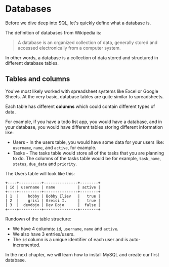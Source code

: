 # Databases

Before we dive deep into SQL, let's quickly define what a database is.

The definition of databases from Wikipedia is:

> A database is an organized collection of data, generally stored and accessed electronically from a computer system.

In other words, a database is a collection of data stored and structured in different database tables.

## Tables and columns

You've most likely worked with spreadsheet systems like Excel or Google Sheets. At the very basic, database tables are quite similar to spreadsheets.

Each table has different **columns** which could contain different types of data.

For example, if you have a todo list app, you would have a database, and in your database, you would have different tables storing different information like:

* Users - In the users table, you would have some data for your users like: `username`, `name`, and `active`, for example.
* Tasks - The tasks table would store all of the tasks that you are planning to do. The columns of the tasks table would be for example, `task_name`, `status`, `due_date` and `priority`.

The Users table will look like this:

```
+----+----------+---------------+--------+
| id | username | name          | active |
+----+----------+---------------+--------+
| 1  |    bobby | Bobby Iliev   |   true |
| 2  |    grisi | Greisi I.     |   true |
| 3  |  devdojo | Dev Dojo      |  false |
+----+----------+---------------+--------+
```

Rundown of the table structure:
* We have 4 columns: `id`, `username`, `name` and `active`.
* We also have 3 entries/users.
* The `id` column is a unique identifier of each user and is auto-incremented.

In the next chapter, we will learn how to install MySQL and create our first database.
